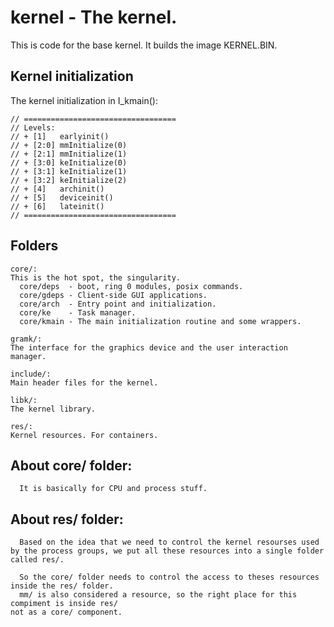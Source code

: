 # kernel - The kernel.

This is code for the base kernel. It builds the image KERNEL.BIN.


## Kernel initialization

The kernel initialization in I_kmain():

```
// ==================================
// Levels:
// + [1]   earlyinit()
// + [2:0] mmInitialize(0)
// + [2:1] mmInitialize(1)
// + [3:0] keInitialize(0)
// + [3:1] keInitialize(1)
// + [3:2] keInitialize(2)
// + [4]   archinit()
// + [5]   deviceinit()
// + [6]   lateinit()
// ==================================
```


## Folders

```
core/:
This is the hot spot, the singularity.
  core/deps  - boot, ring 0 modules, posix commands.
  core/gdeps - Client-side GUI applications.
  core/arch  - Entry point and initialization.
  core/ke    - Task manager.
  core/kmain - The main initialization routine and some wrappers. 

gramk/:
The interface for the graphics device and the user interaction manager.

include/:
Main header files for the kernel.

libk/:
The kernel library.

res/:
Kernel resources. For containers.

```

## About core/ folder:

```
  It is basically for CPU and process stuff.
```

## About res/ folder:

```
  Based on the idea that we need to control the kernel resourses used 
by the process groups, we put all these resources into a single folder called res/. 

  So the core/ folder needs to control the access to theses resources 
inside the res/ folder.
  mm/ is also considered a resource, so the right place for this compiment is inside res/ 
not as a core/ component.
```


      
